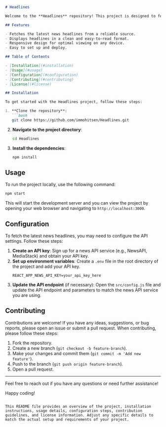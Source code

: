 
```markdown
# Headlines

Welcome to the **Headlines** repository! This project is designed to fetch and display the latest news headlines using a simple and user-friendly interface. 

## Features

- Fetches the latest news headlines from a reliable source.
- Displays headlines in a clean and easy-to-read format.
- Responsive design for optimal viewing on any device.
- Easy to set up and deploy.

## Table of Contents

- [Installation](#installation)
- [Usage](#usage)
- [Configuration](#configuration)
- [Contributing](#contributing)
- [License](#license)

## Installation

To get started with the Headlines project, follow these steps:

1. **Clone the repository**:
   ```bash
   git clone https://github.com/immohitsen/Headlines.git
   ```
2. **Navigate to the project directory**:
   ```bash
   cd Headlines
   ```
3. **Install the dependencies**:
   ```bash
   npm install
   ```

## Usage

To run the project locally, use the following command:

```bash
npm start
```

This will start the development server and you can view the project by opening your web browser and navigating to `http://localhost:3000`.

## Configuration

To fetch the latest news headlines, you may need to configure the API settings. Follow these steps:

1. **Create an API key**: Sign up for a news API service (e.g., NewsAPI, MediaStack) and obtain your API key.
2. **Set up environment variables**: Create a `.env` file in the root directory of the project and add your API key.
   ```plaintext
   REACT_APP_NEWS_API_KEY=your_api_key_here
   ```
3. **Update the API endpoint** (if necessary): Open the `src/config.js` file and update the API endpoint and parameters to match the news API service you are using.

## Contributing

Contributions are welcome! If you have any ideas, suggestions, or bug reports, please open an issue or submit a pull request. When contributing, please follow these steps:

1. Fork the repository.
2. Create a new branch (`git checkout -b feature-branch`).
3. Make your changes and commit them (`git commit -m 'Add new feature'`).
4. Push to the branch (`git push origin feature-branch`).
5. Open a pull request.


---

Feel free to reach out if you have any questions or need further assistance!

Happy coding!
```

This README file provides an overview of the project, installation instructions, usage details, configuration steps, contribution guidelines, and license information. Adjust any specific details to match the actual setup and requirements of your project.
